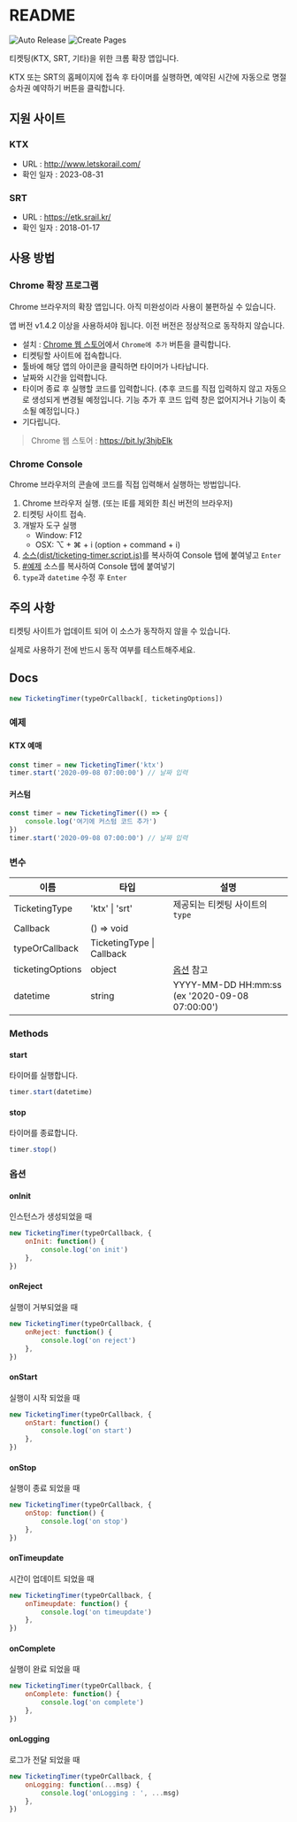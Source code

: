 # README

![Auto Release](https://github.com/divlook/ticketing-timer/workflows/Auto%20Release/badge.svg)
![Create Pages](https://github.com/divlook/ticketing-timer/workflows/Create%20Pages/badge.svg)

티켓팅(KTX, SRT, 기타)을 위한 크롬 확장 앱입니다.

KTX 또는 SRT의 홈페이지에 접속 후 타이머를 실행하면, 예약된 시간에 자동으로 명절 승차권 예약하기 버튼을 클릭합니다.

## 지원 사이트

### KTX

- URL : http://www.letskorail.com/
- 확인 일자 : 2023-08-31

### SRT

- URL : https://etk.srail.kr/
- 확인 일자 : 2018-01-17

## 사용 방법

### Chrome 확장 프로그램

Chrome 브라우저의 확장 앱입니다. 아직 미완성이라 사용이 불편하실 수 있습니다.

앱 버전 v1.4.2 이상을 사용하셔야 됩니다. 이전 버전은 정상적으로 동작하지 않습니다.

- 설치 : [Chrome 웹 스토어](https://chrome.google.com/webstore/detail/ticketing-timer/aglloefolpfdegbjigcdabgjonfdcmlh)에서 `Chrome에 추가` 버튼을 클릭합니다.
- 티켓팅할 사이트에 접속합니다.
- 툴바에 해당 앱의 아이콘을 클릭하면 타이머가 나타납니다.
- 날짜와 시간을 입력합니다.
- 타이머 종료 후 실행할 코드를 입력합니다. (추후 코드를 직접 입력하지 않고 자동으로 생성되게 변경될 예정입니다. 기능 추가 후 코드 입력 창은 없어지거나 기능이 축소될 예정입니다.)
- 기다립니다.

> Chrome 웹 스토어 : https://bit.ly/3hjbElk

### Chrome Console

Chrome 브라우저의 콘솔에 코드를 직접 입력해서 실행하는 방법입니다.

1. Chrome 브라우저 실행. (또는 IE를 제외한 최신 버전의 브라우저)
2. 티켓팅 사이트 접속.
3. 개발자 도구 실행
   - Window: F12
   - OSX: ⌥ + ⌘ + i (option + command + i)
4. [소스(dist/ticketing-timer.script.js)](./dist/ticketing-timer.script.js)를 복사하여 Console 탭에 붙여넣고 `Enter`
5. [#예제](#예제) 소스를 복사하여 Console 탭에 붙여넣기
6. `type`과 `datetime` 수정 후 `Enter`

## 주의 사항

티켓팅 사이트가 업데이트 되어 이 소스가 동작하지 않을 수 있습니다.

실제로 사용하기 전에 반드시 동작 여부를 테스트해주세요.

## Docs

```js
new TicketingTimer(typeOrCallback[, ticketingOptions])
```

### 예제

#### KTX 예매

```js
const timer = new TicketingTimer('ktx')
timer.start('2020-09-08 07:00:00') // 날짜 입력
```

#### 커스텀

```js
const timer = new TicketingTimer(() => {
    console.log('여기에 커스텀 코드 추가')
})
timer.start('2020-09-08 07:00:00') // 날짜 입력
```

### 변수

| 이름 | 타입 | 설명 |
| - | - | - |
| TicketingType | 'ktx' \| 'srt' | 제공되는 티켓팅 사이트의 `type` |
| Callback | () => void | |
| typeOrCallback | TicketingType \| Callback | |
| ticketingOptions | object | [옵션](#옵션) 참고 |
| datetime | string | YYYY-MM-DD HH:mm:ss (ex '2020-09-08 07:00:00') |

### Methods

#### start

타이머를 실행합니다.

```js
timer.start(datetime)
```

#### stop

타이머를 종료합니다.

```js
timer.stop()
```

### 옵션

#### onInit

인스턴스가 생성되었을 때

```js
new TicketingTimer(typeOrCallback, {
    onInit: function() {
        console.log('on init')
    },
})
```

#### onReject

실행이 거부되었을 때

```js
new TicketingTimer(typeOrCallback, {
    onReject: function() {
        console.log('on reject')
    },
})
```

#### onStart

실행이 시작 되었을 때

```js
new TicketingTimer(typeOrCallback, {
    onStart: function() {
        console.log('on start')
    },
})
```

#### onStop

실행이 종료 되었을 때

```js
new TicketingTimer(typeOrCallback, {
    onStop: function() {
        console.log('on stop')
    },
})
```

#### onTimeupdate

시간이 업데이트 되었을 때

```js
new TicketingTimer(typeOrCallback, {
    onTimeupdate: function() {
        console.log('on timeupdate')
    },
})
```

#### onComplete

실행이 완료 되었을 때

```js
new TicketingTimer(typeOrCallback, {
    onComplete: function() {
        console.log('on complete')
    },
})
```

#### onLogging

로그가 전달 되었을 때

```js
new TicketingTimer(typeOrCallback, {
    onLogging: function(...msg) {
        console.log('onLogging : ', ...msg)
    },
})
```
